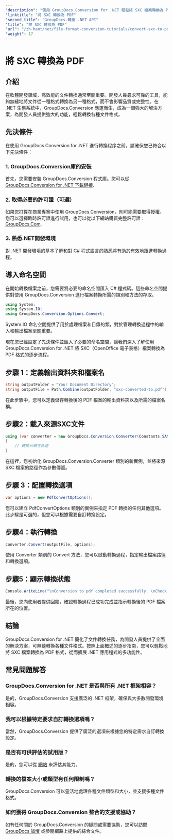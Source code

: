 ```yaml
---
"description": "使用 GroupDocs.Conversion for .NET 輕鬆將 SXC 檔案轉換為 PDF。自訂轉換選項，以便無縫整合到您的 .NET 應用程式中。"
"linktitle": "將 SXC 轉換為 PDF"
"second_title": "GroupDocs.轉換 .NET API"
"title": "將 SXC 轉換為 PDF"
"url": "/zh-hant/net/file-format-conversion-tutorials/convert-sxc-to-pdf/"
"weight": 17
---
```


# 將 SXC 轉換為 PDF

## 介紹
在軟體開發領域，高效能的文件轉換通常至關重要。開發人員尋求可靠的工具，能夠無縫地將文件從一種格式轉換為另一種格式，而不會影響品質或完整性。在 .NET 生態系統中，GroupDocs.Conversion 應運而生，成為一個強大的解決方案，為開發人員提供強大的功能，輕鬆轉換各種文件格式。
## 先決條件
在使用 GroupDocs.Conversion for .NET 進行轉換程序之前，請確保您已符合以下先決條件：
### 1. GroupDocs.Conversion庫的安裝
首先，您需要安裝 GroupDocs.Conversion 程式庫。您可以從 [GroupDocs.Conversion for .NET 下載鏈接](https://releases。groupdocs.com/conversion/net/).
### 2. 取得必要的許可證（可選）
如果您打算在商業專案中使用 GroupDocs.Conversion，則可能需要取得授權。您可以選擇臨時許可證進行試用，也可以從以下網站購買完整許可證： [GroupDocs.Com](https://purchase。groupdocs.com/buy).
### 3. 熟悉.NET開發環境
對 .NET 開發環境的基本了解和對 C# 程式語言的熟悉將有助於有效地跟進轉換過程。

## 導入命名空間
在開始轉換檔案之前，您需要將必要的命名空間匯入 C# 程式碼。這些命名空間提供對使用 GroupDocs.Conversion 進行檔案轉換所需的類別和方法的存取。

```csharp
using System;
using System.IO;
using GroupDocs.Conversion.Options.Convert;
```

System.IO 命名空間提供了用於處理檔案和目錄的類，對於管理轉換過程中的輸入和輸出檔案至關重要。

現在您已經設定了先決條件並匯入了必要的命名空間，讓我們深入了解使用 GroupDocs.Conversion for .NET 將 SXC（OpenOffice 電子表格）檔案轉換為 PDF 格式的逐步流程。
## 步驟 1：定義輸出資料夾和檔案名
```csharp
string outputFolder = "Your Document Directory";
string outputFile = Path.Combine(outputFolder, "sxc-converted-to.pdf");
```
在此步驟中，您可以定義儲存轉換後的 PDF 檔案的輸出資料夾以及所需的檔案名稱。
## 步驟2：載入來源SXC文件
```csharp
using (var converter = new GroupDocs.Conversion.Converter(Constants.SAMPLE_SXC))
{
    // 轉換代碼在此處
}
```
在這裡，您初始化 GroupDocs.Conversion.Converter 類別的新實例，並將來源 SXC 檔案的路徑作為參數傳遞。
## 步驟 3：配置轉換選項
```csharp
var options = new PdfConvertOptions();
```
您可以建立 PdfConvertOptions 類別的實例來指定 PDF 轉換的任何其他選項。此步驟是可選的，但您可以根據需要自訂轉換設定。
## 步驟4：執行轉換
```csharp
converter.Convert(outputFile, options);
```
使用 Converter 類別的 Convert 方法，您可以啟動轉換過程，指定輸出檔案路徑和轉換選項。
## 步驟5：顯示轉換狀態
```csharp
Console.WriteLine("\nConversion to pdf completed successfully. \nCheck output in {0}", outputFolder);
```
最後，您向使用者提供回饋，確認轉換過程已成功完成並指示轉換後的 PDF 檔案所在的位置。

## 結論
GroupDocs.Conversion for .NET 簡化了文件轉換任務，為開發人員提供了全面的解決方案，可無縫轉換各種文件格式。按照上面概述的逐步指南，您可以輕鬆地將 SXC 檔案轉換為 PDF 格式，從而擴展 .NET 應用程式的多功能性。
## 常見問題解答
### GroupDocs.Conversion for .NET 是否與所有 .NET 框架相容？
是的，GroupDocs.Conversion 支援廣泛的 .NET 框架，確保與大多數開發環境相容。
### 我可以根據特定要求自訂轉換選項嗎？
當然，GroupDocs.Conversion 提供了廣泛的選項來根據您的特定需求自訂轉換設定。
### 是否有可供評估的試用版？
是的，您可以從 [網站](https://releases.groupdocs.com/conversion/net/) 來評估其能力。
### 轉換的檔案大小或類型有任何限制嗎？
GroupDocs.Conversion 可以靈活地處理各種文件類型和大小，並支援多種文件格式。
### 如何獲得 GroupDocs.Conversion 整合的支援或協助？
如有任何關於 GroupDocs.Conversion 的疑問或需要協助，您可以訪問 [GroupDocs 論壇](https://forum.groupdocs.com/c/conversion/11) 或參閱網路上提供的綜合文件。